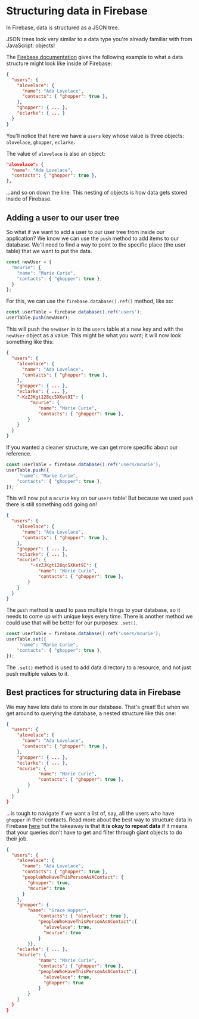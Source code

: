 <!-- Student takeaway -->
<!-- By the end of this lesson, the student should know:
- That the data in Firebase looks like an object
- Two different methods to add data to the database (push and set)
- That push doesn't create a key, while set does
- It's okay to repeat data if it makes querying easier
-->
# Structuring data in Firebase
In Firebase, data is structured as a JSON tree.

JSON trees look very similar to a data type you're already familiar with from JavaScript: objects!

The [Firebase documentation](https://firebase.google.com/docs/database/web/structure-data) gives the following example to what a data structure might look like inside of Firebase:

```JSON
{
  "users": {
    "alovelace": {
      "name": "Ada Lovelace",
      "contacts": { "ghopper": true },
    },
    "ghopper": { ... },
    "eclarke": { ... }
  }
}
```

You'll notice that here we have a `users` key whose value is three objects: `alovelace`, `ghopper`, `eclarke`.

The value of `alovelace` is also an object:

```JSON
"alovelace": {
  "name": "Ada Lovelace",
  "contacts": { "ghopper": true },
},
```

...and so on down the line. This nesting of objects is how data gets stored inside of Firebase.

## Adding a user to our user tree
So what if we want to add a user to our user tree from inside our application? We know we can use the `push` method to add items to our database. We'll need to find a way to point to the specific place (the user table) that we want to put the data.

```javascript
const newUser = {
  "mcurie": {
    "name": "Marie Curie",
    "contacts": { "ghopper": true },
  }
};
```

For this, we can use the `firebase.database().ref()` method, like so:

```javascript
const userTable = firebase.database().ref('users');
userTable.push(newUser);
```

This will push the `newUser` in to the `users` table at a new key and with the `newUser` object as a value. This might be what you want; it will now look something like this:

```JSON
{
  "users": {
    "alovelace": {
      "name": "Ada Lovelace",
      "contacts": { "ghopper": true },
    },
    "ghopper": { ... },
    "eclarke": { ... },
    "-KzZJKgt128qc5XKet9I": {
         "mcurie": {
            "name": "Marie Curie",
            "contacts": { "ghopper": true },
        }
    }
  }
}
```

If you wanted a cleaner structure, we can get more specific about our reference.

```javascript
const userTable = firebase.database().ref('users/mcurie');
userTable.push({
     "name": "Marie Curie",
    "contacts": { "ghopper": true },
});
```
This will now put a `mcurie` key on our `users` table! But because we used `push` there is still something odd going on!

```JSON
{
  "users": {
    "alovelace": {
      "name": "Ada Lovelace",
      "contacts": { "ghopper": true },
    },
    "ghopper": { ... },
    "eclarke": { ... },
    "mcurie": {
         "-KzZJKgt128qc5XKet9I": {
            "name": "Marie Curie",
            "contacts": { "ghopper": true },
        }
    }
  }
}
```

The `push` method is used to pass multiple things to your database, so it needs to come up with unique keys every time. There is another method we could use that will be better for our purposes: `.set()`.

```javascript
const userTable = firebase.database().ref('users/mcurie');
userTable.set({
     "name": "Marie Curie",
    "contacts": { "ghopper": true },
});
```

The `.set()` method is used to add data directory to a resource, and not just push multiple values to it. 

## Best practices for structuring data in Firebase
We may have lots data to store in our database. That's great! But when we get around to querying the database, a nested structure like this one:
```JSON
{
  "users": {
    "alovelace": {
      "name": "Ada Lovelace",
      "contacts": { "ghopper": true },
    },
    "ghopper": { ... },
    "eclarke": { ... },
    "mcurie": {
            "name": "Marie Curie",
            "contacts": { "ghopper": true },
        }
    }
  }
}
```

...is tough to navigate if we want a list of, say, all the users who have `ghopper` in their contacts. Read more about the best way to structure data in Firebase [here](https://firebase.google.com/docs/database/web/structure-data#avoid_nesting_data) but the takeaway is that **it is okay to repeat data** if it means that your queries don't have to get and filter through giant objects to do their job.

```JSON
{
  "users": {
    "alovelace": {
      "name": "Ada Lovelace",
      "contacts": { "ghopper": true },
      "peopleWhoHaveThisPersonAsAContact": {
        "ghopper": true,
        "mcurie": true
      }
    },
    "ghopper": {
        "name": "Grace Hopper",
            "contacts": { "alovelace": true },
            "peopleWhoHaveThisPersonAsAContact":{
              "alovelace": true,
              "mcurie": true
            }
        }},
    "eclarke": { ... },
    "mcurie": {
            "name": "Marie Curie",
            "contacts": { "ghopper": true },
            "peopleWhoHaveThisPersonAsAContact":{
              "alovelace": true,
              "ghopper": true
            }
        }
    }
  }
}
```
